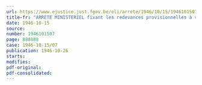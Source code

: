 ```yaml
---
url: https://www.ejustice.just.fgov.be/eli/arrete/1946/10/15/1946101507/justel
title-fr: "ARRETE MINISTERIEL fixant les redevances provisionnelles à verser au Conseil professionnel du Commerce de Bois, en liquidation, à partir du 1er juillet 1946"
date: 1946-10-15
source:
number: 1946101507
page: 888888
case: 1946-10-15/07
publication: 1946-10-26
starts:
modifies:
pdf-original:
pdf-consolidated:
---
```


